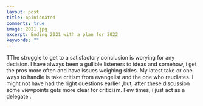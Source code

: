 ```yaml
---
layout: post
title: opinionated
comments: true
image: 2021.jpg
excerpt: Ending 2021 with a plan for 2022
keywords: ""
---
```

TThe struggle to get to a satisfactory conclusion is worying for any decision. I have always been a gullible listeners to ideas and somehow, i get the pros more often and have issues weighing sides. My latest take or one ways to handle is take critism from evangelist and the one who reudiates. I might not have had the right questions earlier ,but, after these discussion some viewpoints gets more clear for criticism. Few times, i just act as a delegate . 
